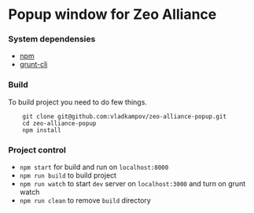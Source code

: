 # Popup window for Zeo Alliance

### System dependensies 
- [npm](https://docs.npmjs.com/getting-started/installing-node)
- [grunt-cli](http://gruntjs.com/getting-started)

### Build
To build project you need to do few things.
```
    git clone git@github.com:vladkampov/zeo-alliance-popup.git
    cd zeo-alliance-popup
    npm install
```

### Project control
- ```npm start``` for build and run on ```localhost:8000```
- ```npm run build``` to build project
- ```npm run watch``` to start ```dev``` server on ```localhost:3000``` and turn on grunt watch
- ```npm run clean``` to remove ```build``` directory
